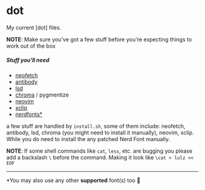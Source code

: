 # dot
My current [dot] files.

**NOTE**: Make sure you've got a few stuff before you're expecting things to work out of the box

##### Stuff you'll need

- [neofetch](https://github.com/dylanaraps/neofetch)
- [antibody](https://getantibody.github.io/)
- [lsd](https://github.com/Peltoche/lsd)
- [chroma](https://github.com/alecthomas/chroma) / pygmentize
- [neovim](https://neovim.io/)
- [xclip](https://github.com/astrand/xclip)
- [nerdfonts*](https://www.nerdfonts.com/)

a few stuff are handled by `install.sh`, some of them include: neofetch, antibody, lsd, chroma (you might need to install it manually), neovim, xclip. While you do need to install the any patched Nerd Font manually.

**NOTE**: If some shell commands like `cat`, `less`, etc. are bugging you please add a backslash `\` before the command. Making it look like `\cat > lulz << EOF`

---

*You may also use any other **supported** font(s) too :slightly_smiling_face:
